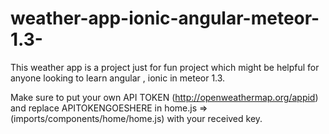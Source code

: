 # weather-app-ionic-angular-meteor-1.3-
This weather app is a project just for fun project which might be helpful for anyone looking to learn angular , ionic in meteor 1.3.

Make sure to put your own API TOKEN (http://openweathermap.org/appid) and replace APITOKENGOESHERE in home.js => (imports/components/home/home.js) with your received key.
